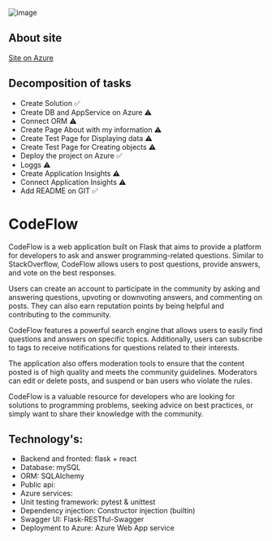 ![image](https://user-images.githubusercontent.com/91220971/224810820-2db86cd9-0fa9-4788-86b4-084db904d12d.png)

## About site

[Site on Azure](https://codeflow.azurewebsites.net)

## Decomposition of tasks
- Create Solution ✅
- Create DB and AppService on Azure ⚠️
- Connect ORM ⚠️
- Create Page About with my information ⚠️
- Create Test Page for Displaying data ⚠️
- Create Test Page for Сreating objects ⚠️
- Deploy the project on Azure ✅
- Loggs ⚠️
- Create Application Insights ⚠️
- Connect Application Insights ⚠️
- Add README on GIT ✅

# CodeFlow

CodeFlow is a web application built on Flask that aims to provide a platform for developers to ask and answer programming-related questions. Similar to StackOverflow, CodeFlow allows users to post questions, provide answers, and vote on the best responses.

Users can create an account to participate in the community by asking and answering questions, upvoting or downvoting answers, and commenting on posts. They can also earn reputation points by being helpful and contributing to the community.

CodeFlow features a powerful search engine that allows users to easily find questions and answers on specific topics. Additionally, users can subscribe to tags to receive notifications for questions related to their interests.

The application also offers moderation tools to ensure that the content posted is of high quality and meets the community guidelines. Moderators can edit or delete posts, and suspend or ban users who violate the rules.

CodeFlow is a valuable resource for developers who are looking for solutions to programming problems, seeking advice on best practices, or simply want to share their knowledge with the community.

## Technology's:
- Backend and fronted: flask + react
- Database: mySQL
- ORM: SQLAlchemy
- Public api: 
- Azure services: 
- Unit testing framework: pytest & unittest
- Dependency injection: Constructor injection (builtin)
- Swagger UI: Flask-RESTful-Swagger
- Deployment to Azure: Azure Web App service



